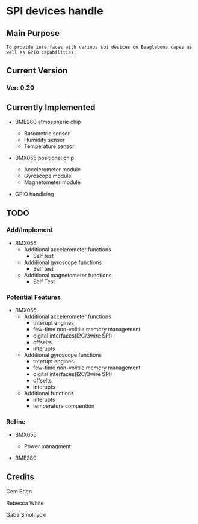 # SPI devices handle

## Main Purpose
	To provide interfaces with various spi devices on Beaglebone capes as well as GPIO capabilities.

## Current Version
### Ver: 0.20

## Currently Implemented

* BME280 atmospheric chip
  - Barometric sensor
  - Humidity sensor
  - Temperature sensor

* BMX055 positional chip
  - Accelerometer module
  - Gyroscope module
  - Magnetometer module

* GPIO handleing

## TODO
### Add/Implement

* BMX055
  - Additional accelerometer functions
    - Self test
  - Additional gyroscope functions
    - Self test
  - Additional magnetometer functions
    - Self Test

### Potential Features

* BMX055
  - Additional accelerometer functions
    - tnterupt engines
    - few-time non-volitile memory management
    - digital interfaces(I2C/3wire SPI)
    - offselts
    - interupts
  - Additional gyroscope functions
    - tnterupt engines
    - few-time non-volitile memory management
    - digital interfaces(I2C/3wire SPI)
    - offselts
    - interupts
  - Additional  functions
    - interupts
    - temperature compention

### Refine

* BMX055
  - Power managment

* BME280

## Credits
Cem Eden

Rebecca White

Gabe Smolnycki

